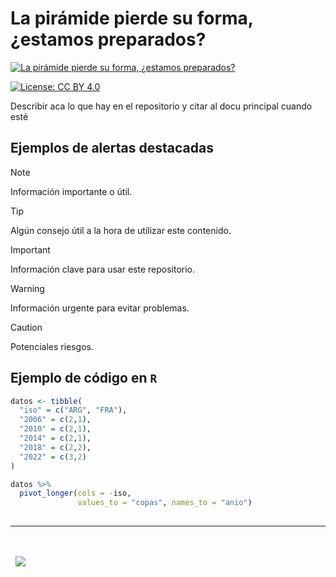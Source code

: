# La pirámide pierde su forma, ¿estamos preparados?

<!-- CAMBIAR "https://place-hold.it/1920x1080" POR EL LINK A LA IMAGEN CORRESPONDIENTE -->
[![La pirámide pierde su forma, ¿estamos preparados?](https://place-hold.it/1920x1080)](https://fund.ar)

[![License: CC BY 4.0](https://img.shields.io/badge/License-CC%20BY%20NC%20SA%204.0-lightgrey.svg)](https://creativecommons.org/licenses/by/4.0/)
<!-- [![DOI](https://zenodo.org/badge/DOI/10.5281/zenodo.1234.svg)](https://zenodo.org/doi/10.5281/zenodo.11186044) -->

Describir aca lo que hay en el repositorio y citar al docu principal cuando esté

## Ejemplos de alertas destacadas

> [!NOTE]
> Información importante o útil.

> [!TIP]
> Algún consejo útil a la hora de utilizar este contenido.

> [!IMPORTANT]
> Información clave para usar este repositorio.

> [!WARNING]
> Información urgente para evitar problemas.

> [!CAUTION]
> Potenciales riesgos.

## Ejemplo de código en `R`

```r
datos <- tibble(
  "iso" = c("ARG", "FRA"),
  "2006" = c(2,1),
  "2010" = c(2,1),
  "2014" = c(2,1),
  "2018" = c(2,2),
  "2022" = c(3,2)
)

datos %>% 
  pivot_longer(cols = -iso,
               values_to = "copas", names_to = "anio")
               
```

---
<div>&nbsp;</div>
<div>&nbsp;</div>
<div>
  &nbsp;
  <a href="https://fund.ar">
  <picture>
    <source media="(prefers-color-scheme: dark)" srcset="https://github.com/datos-Fundar/fundartools/assets/86327859/6ef27bf9-141f-4537-9d78-e16b80196959">
    <source media="(prefers-color-scheme: light)" srcset="https://github.com/datos-Fundar/fundartools/assets/86327859/aa8e7c72-4fad-403a-a8b9-739724b4c533">
    <img src="fund.ar"></img>
  </picture>
</a>
</div>
